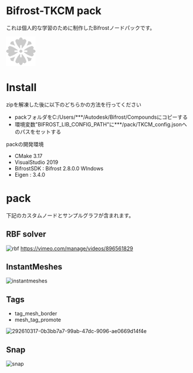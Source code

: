 # Bifrost-TKCM pack
これは個人的な学習のために制作したBifrostノードパックです。  

<img src="pack/compounds/icon/tkcm.png" width="80px">

# Install
zipを解凍した後に以下のどちらかの方法を行ってください
- packフォルダをC:/Users/***/Autodesk/Bifrost/Compoundsにコピーする
- 環境変数"BIFROST_LIB_CONFIG_PATH"に***/pack/TKCM_config.jsonへのパスをセットする

packの開発環境  
- CMake 3.17
- VisualStudio 2019  
- BifrostSDK : Bifrost 2.8.0.0 WIndows  
- Eigen : 3.4.0

# pack
下記のカスタムノードとサンプルグラフが含まれます。

## RBF solver
![rbf](https://github.com/TKCM/Bifrost-TKCMPack/assets/13941074/afe7f340-fefc-4e8a-a475-86772174b10d)
https://vimeo.com/manage/videos/896561829

## InstantMeshes
![instantmeshes](https://github.com/TKCM/Bifrost-TKCMPack/assets/13941074/e9edcbac-695c-4921-9cc8-b3083b4d6df3)

## Tags
- tag_mesh_border
- mesh_tag_promote

![292610317-0b3bb7a7-99ab-47dc-9096-ae0669d14f4e](https://github.com/TKCM/Bifrost-TKCMPack/assets/13941074/86360edc-66e4-488d-baa1-f8e8da609078)

## Snap
![snap](https://github.com/TKCM/Bifrost-TKCMPack/assets/13941074/435105a6-80fe-40d0-a112-7247b8d74331)

